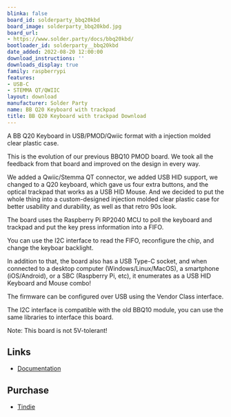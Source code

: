 ```yaml
---
blinka: false
board_id: solderparty_bbq20kbd
board_image: solderparty_bbq20kbd.jpg
board_url:
- https://www.solder.party/docs/bbq20kbd/
bootloader_id: solderparty__bbq20kbd
date_added: 2022-08-20 12:00:00
download_instructions: ''
downloads_display: true
family: raspberrypi
features:
- USB-C
- STEMMA QT/QWIIC
layout: download
manufacturer: Solder Party
name: BB Q20 Keyboard with trackpad
title: BB Q20 Keyboard with trackpad Download
---
```


A BB Q20 Keyboard in USB/PMOD/Qwiic format with a injection molded clear plastic case.

This is the evolution of our previous BBQ10 PMOD board. We took all the feedback from that board and improved on the design in every way.

We added a Qwiic/Stemma QT connector, we added USB HID support, we changed to a Q20 keyboard, which gave us four extra buttons, and the optical trackpad that works as a USB HID Mouse. And we decided to put the whole thing into a custom-designed injection molded clear plastic case for better usability and durability, as well as that retro 90s look.

The board uses the Raspberry Pi RP2040 MCU to poll the keyboard and trackpad and put the key press information into a FIFO.

You can use the I2C interface to read the FIFO, reconfigure the chip, and change the keyboar backlight.

In addition to that, the board also has a USB Type-C socket, and when connected to a desktop computer (Windows/Linux/MacOS), a smartphone (iOS/Android), or a SBC (Raspberry Pi, etc), it enumerates as a USB HID Keyboard and Mouse combo!

The firmware can be configured over USB using the Vendor Class interface.

The I2C interface is compatible with the old BBQ10 module, you can use the same libraries to interface this board.

Note: This board is not 5V-tolerant!

## Links

* [Documentation](https://bbq20kbd.solder.party/)

## Purchase

* [Tindie](https://www.tindie.com/products/arturo182/bb-q20-keyboard-with-trackpad-usbi2cpmod/)
